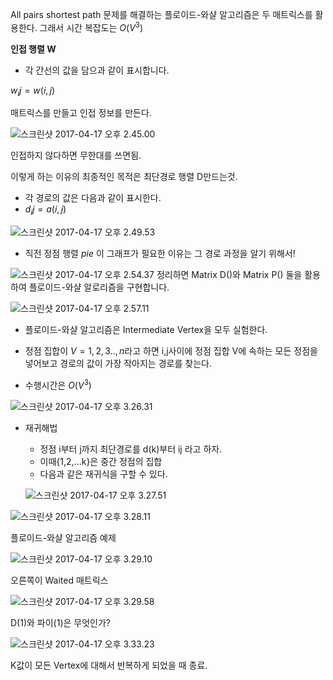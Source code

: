 All pairs  shortest path 문제를 해결하는 플로이드-와샬 알고리즘은 두 매트릭스를 활용한다.
그래서 시간 복잡도는 $O(V^3)$ 

**인접 행렬 W**
- 각 간선의 값을 담으과 같이 표시합니다.

${w_ij} = w(i,j)$

매트릭스를 만들고 인접 정보를 만든다.

![스크린샷 2017-04-17 오후 2.45.00](https://ooo.0o0.ooo/2017/04/17/58f4567013166.png)

인접하지 않다하면 무한대를 쓰면됨.

이렇게 하는 이유의 최종적인 목적은 최단경로 행렬 D만드는것.
 - 각 경로의 값은 다음과 같이 표시한다.
 - $d_ij = a(i,j)$

 ![스크린샷 2017-04-17 오후 2.49.53](https://ooo.0o0.ooo/2017/04/17/58f457938f0c5.png)

 - 직전 정점 행렬 $pie$
  이 그래프가 필요한 이유는 그 경로 과정을 알기 위해서!

  ![스크린샷 2017-04-17 오후 2.54.37](https://ooo.0o0.ooo/2017/04/17/58f458c97bf50.png)
정리하면 Matrix D()와 Matrix P() 둘을 활용하여 플로이드-와샬 알로리즘을 구현합니다.

![스크린샷 2017-04-17 오후 2.57.11](https://ooo.0o0.ooo/2017/04/17/58f45940f04a1.png)

  - 플로이드-와샬 알고리즘은 Intermediate Vertex을 모두 실험한다.

  - 정점 집합이 $V = {1,2,3..,n}$라고 하면 i,j사이에 정점 집합 V에 속하는 모든 정점을 넣어보고 경로의 값이 가장 작아지는 경로를 찾는다.

  - 수행시간은  $O(V^3)$

![스크린샷 2017-04-17 오후 3.26.31](https://ooo.0o0.ooo/2017/04/17/58f46021ac6ee.png)

 - 재귀해법
    - 정점 i부터 j까지 최단경로를 d(k)부터 ij 라고 하자.
    - 이때{1,2,...k}은 중간 정점의 집합
    - 다음과 같은 재귀식을 구할 수 있다.

    ![스크린샷 2017-04-17 오후 3.27.51](https://ooo.0o0.ooo/2017/04/17/58f46074b078f.png)

![스크린샷 2017-04-17 오후 3.28.11](https://ooo.0o0.ooo/2017/04/17/58f4608726dad.png)


플로이드-와샬 알고리즘 예제

![스크린샷 2017-04-17 오후 3.29.10](https://ooo.0o0.ooo/2017/04/17/58f460e192b41.png)

오른쪽이 Waited 매트릭스

![스크린샷 2017-04-17 오후 3.29.58](https://ooo.0o0.ooo/2017/04/17/58f460f40711d.png)

D(1)와 파이(1)은 무엇인가?

![스크린샷 2017-04-17 오후 3.33.23](https://ooo.0o0.ooo/2017/04/17/58f461de753f3.png)

K값이 모든 Vertex에 대해서 반복하게 되었을 때 종료.
